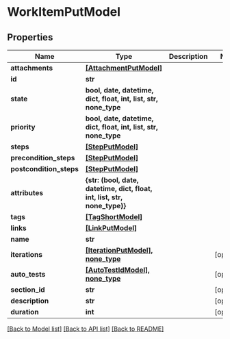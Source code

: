 # WorkItemPutModel


## Properties
Name | Type | Description | Notes
------------ | ------------- | ------------- | -------------
**attachments** | [**[AttachmentPutModel]**](AttachmentPutModel.md) |  | 
**id** | **str** |  | 
**state** | **bool, date, datetime, dict, float, int, list, str, none_type** |  | 
**priority** | **bool, date, datetime, dict, float, int, list, str, none_type** |  | 
**steps** | [**[StepPutModel]**](StepPutModel.md) |  | 
**precondition_steps** | [**[StepPutModel]**](StepPutModel.md) |  | 
**postcondition_steps** | [**[StepPutModel]**](StepPutModel.md) |  | 
**attributes** | **{str: (bool, date, datetime, dict, float, int, list, str, none_type)}** |  | 
**tags** | [**[TagShortModel]**](TagShortModel.md) |  | 
**links** | [**[LinkPutModel]**](LinkPutModel.md) |  | 
**name** | **str** |  | 
**iterations** | [**[IterationPutModel], none_type**](IterationPutModel.md) |  | [optional] 
**auto_tests** | [**[AutoTestIdModel], none_type**](AutoTestIdModel.md) |  | [optional] 
**section_id** | **str** |  | [optional] 
**description** | **str** |  | [optional] 
**duration** | **int** |  | [optional] 

[[Back to Model list]](../README.md#documentation-for-models) [[Back to API list]](../README.md#documentation-for-api-endpoints) [[Back to README]](../README.md)


